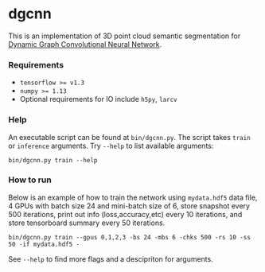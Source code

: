 # dgcnn

This is an implementation of 3D point cloud semantic segmentation for [Dynamic Graph Convolutional Neural Network](https://arxiv.org/abs/1801.07829). 

### Requirements
* `tensorflow >= v1.3`
* `numpy >= 1.13` 
* Optional requirements for IO include `h5py`, `larcv`

### Help
An executable script can be found at `bin/dgcnn.py`. The script takes `train` or `inference` arguments. Try `--help` to list available arguments:
```
bin/dgcnn.py train --help
```
### How to run
Below is an example of how to train the network using `mydata.hdf5` data file, 4 GPUs with batch size 24 and mini-batch size of 6, store snapshot every 500 iterations, print out info (loss,accuracy,etc) every 10 iterations, and store tensorboard summary every 50 iterations.
```
bin/dgcnn.py train --gpus 0,1,2,3 -bs 24 -mbs 6 -chks 500 -rs 10 -ss 50 -if mydata.hdf5 -
```
See `--help` to find more flags and a descipriton for arguments.



